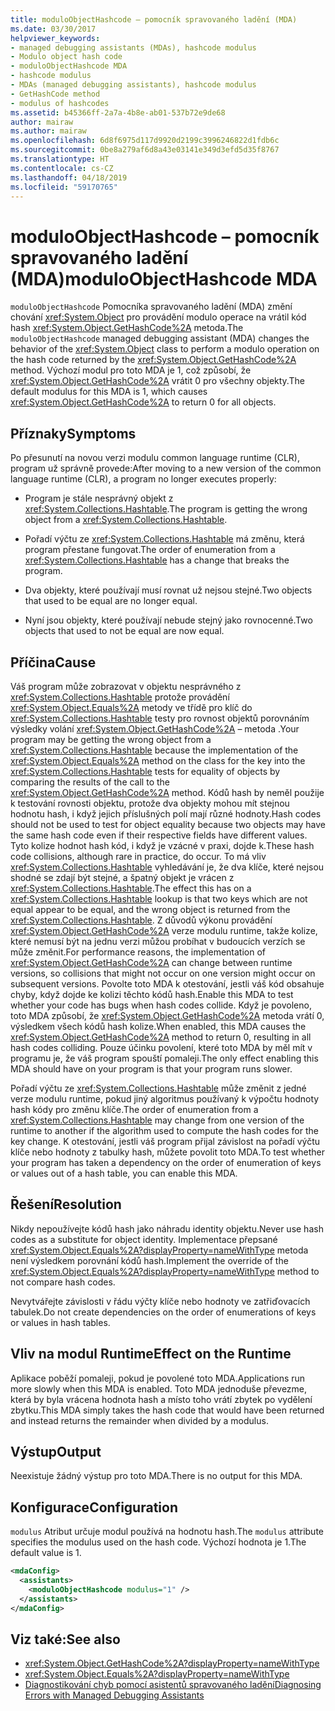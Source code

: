 ```yaml
---
title: moduloObjectHashcode – pomocník spravovaného ladění (MDA)
ms.date: 03/30/2017
helpviewer_keywords:
- managed debugging assistants (MDAs), hashcode modulus
- Modulo object hash code
- moduloObjectHashcode MDA
- hashcode modulus
- MDAs (managed debugging assistants), hashcode modulus
- GetHashCode method
- modulus of hashcodes
ms.assetid: b45366ff-2a7a-4b8e-ab01-537b72e9de68
author: mairaw
ms.author: mairaw
ms.openlocfilehash: 6d8f6975d117d9920d2199c3996246822d1fdb6c
ms.sourcegitcommit: 0be8a279af6d8a43e03141e349d3efd5d35f8767
ms.translationtype: HT
ms.contentlocale: cs-CZ
ms.lasthandoff: 04/18/2019
ms.locfileid: "59170765"
---
```

# <a name="moduloobjecthashcode-mda"></a><span data-ttu-id="baa7e-102">moduloObjectHashcode – pomocník spravovaného ladění (MDA)</span><span class="sxs-lookup"><span data-stu-id="baa7e-102">moduloObjectHashcode MDA</span></span>
<span data-ttu-id="baa7e-103">`moduloObjectHashcode` Pomocníka spravovaného ladění (MDA) změní chování <xref:System.Object> pro provádění modulo operace na vrátil kód hash <xref:System.Object.GetHashCode%2A> metoda.</span><span class="sxs-lookup"><span data-stu-id="baa7e-103">The `moduloObjectHashcode` managed debugging assistant (MDA) changes the behavior of the <xref:System.Object> class to perform a modulo operation on the hash code returned by the <xref:System.Object.GetHashCode%2A> method.</span></span> <span data-ttu-id="baa7e-104">Výchozí modul pro toto MDA je 1, což způsobí, že <xref:System.Object.GetHashCode%2A> vrátit 0 pro všechny objekty.</span><span class="sxs-lookup"><span data-stu-id="baa7e-104">The default modulus for this MDA is 1, which causes <xref:System.Object.GetHashCode%2A> to return 0 for all objects.</span></span>  
  
## <a name="symptoms"></a><span data-ttu-id="baa7e-105">Příznaky</span><span class="sxs-lookup"><span data-stu-id="baa7e-105">Symptoms</span></span>  
 <span data-ttu-id="baa7e-106">Po přesunutí na novou verzi modulu common language runtime (CLR), program už správně provede:</span><span class="sxs-lookup"><span data-stu-id="baa7e-106">After moving to a new version of the common language runtime (CLR), a program no longer executes properly:</span></span>  
  
-   <span data-ttu-id="baa7e-107">Program je stále nesprávný objekt z <xref:System.Collections.Hashtable>.</span><span class="sxs-lookup"><span data-stu-id="baa7e-107">The program is getting the wrong object from a <xref:System.Collections.Hashtable>.</span></span>  
  
-   <span data-ttu-id="baa7e-108">Pořadí výčtu ze <xref:System.Collections.Hashtable> má změnu, která program přestane fungovat.</span><span class="sxs-lookup"><span data-stu-id="baa7e-108">The order of enumeration from a <xref:System.Collections.Hashtable> has a change that breaks the program.</span></span>  
  
-   <span data-ttu-id="baa7e-109">Dva objekty, které používají musí rovnat už nejsou stejné.</span><span class="sxs-lookup"><span data-stu-id="baa7e-109">Two objects that used to be equal are no longer equal.</span></span>  
  
-   <span data-ttu-id="baa7e-110">Nyní jsou objekty, které používají nebude stejný jako rovnocenné.</span><span class="sxs-lookup"><span data-stu-id="baa7e-110">Two objects that used to not be equal are now equal.</span></span>  
  
## <a name="cause"></a><span data-ttu-id="baa7e-111">Příčina</span><span class="sxs-lookup"><span data-stu-id="baa7e-111">Cause</span></span>  
 <span data-ttu-id="baa7e-112">Váš program může zobrazovat v objektu nesprávného z <xref:System.Collections.Hashtable> protože provádění <xref:System.Object.Equals%2A> metody ve třídě pro klíč do <xref:System.Collections.Hashtable> testy pro rovnost objektů porovnáním výsledky volání <xref:System.Object.GetHashCode%2A> – metoda .</span><span class="sxs-lookup"><span data-stu-id="baa7e-112">Your program may be getting the wrong object from a <xref:System.Collections.Hashtable> because the implementation of the <xref:System.Object.Equals%2A> method on the class for the key into the <xref:System.Collections.Hashtable> tests for equality of objects by comparing the results of the call to the <xref:System.Object.GetHashCode%2A> method.</span></span> <span data-ttu-id="baa7e-113">Kódů hash by neměl použije k testování rovnosti objektu, protože dva objekty mohou mít stejnou hodnotu hash, i když jejich příslušných polí mají různé hodnoty.</span><span class="sxs-lookup"><span data-stu-id="baa7e-113">Hash codes should not be used to test for object equality because two objects may have the same hash code even if their respective fields have different values.</span></span> <span data-ttu-id="baa7e-114">Tyto kolize hodnot hash kód, i když je vzácné v praxi, dojde k.</span><span class="sxs-lookup"><span data-stu-id="baa7e-114">These hash code collisions, although rare in practice, do occur.</span></span> <span data-ttu-id="baa7e-115">To má vliv <xref:System.Collections.Hashtable> vyhledávání je, že dva klíče, které nejsou shodné se zdají být stejné, a špatný objekt je vrácen z <xref:System.Collections.Hashtable>.</span><span class="sxs-lookup"><span data-stu-id="baa7e-115">The effect this has on a <xref:System.Collections.Hashtable> lookup is that two keys which are not equal appear to be equal, and the wrong object is returned from the <xref:System.Collections.Hashtable>.</span></span> <span data-ttu-id="baa7e-116">Z důvodů výkonu provádění <xref:System.Object.GetHashCode%2A> verze modulu runtime, takže kolize, které nemusí být na jednu verzi můžou probíhat v budoucích verzích se může změnit.</span><span class="sxs-lookup"><span data-stu-id="baa7e-116">For performance reasons, the implementation of <xref:System.Object.GetHashCode%2A> can change between runtime versions, so collisions that might not occur on one version might occur on subsequent versions.</span></span> <span data-ttu-id="baa7e-117">Povolte toto MDA k otestování, jestli váš kód obsahuje chyby, když dojde ke kolizi těchto kódů hash.</span><span class="sxs-lookup"><span data-stu-id="baa7e-117">Enable this MDA to test whether your code has bugs when hash codes collide.</span></span> <span data-ttu-id="baa7e-118">Když je povoleno, toto MDA způsobí, že <xref:System.Object.GetHashCode%2A> metoda vrátí 0, výsledkem všech kódů hash kolize.</span><span class="sxs-lookup"><span data-stu-id="baa7e-118">When enabled, this MDA causes the <xref:System.Object.GetHashCode%2A> method to return 0, resulting in all hash codes colliding.</span></span> <span data-ttu-id="baa7e-119">Pouze účinku povolení, které toto MDA by měl mít v programu je, že váš program spouští pomaleji.</span><span class="sxs-lookup"><span data-stu-id="baa7e-119">The only effect enabling this MDA should have on your program is that your program runs slower.</span></span>  
  
 <span data-ttu-id="baa7e-120">Pořadí výčtu ze <xref:System.Collections.Hashtable> může změnit z jedné verze modulu runtime, pokud jiný algoritmus používaný k výpočtu hodnoty hash kódy pro změnu klíče.</span><span class="sxs-lookup"><span data-stu-id="baa7e-120">The order of enumeration from a <xref:System.Collections.Hashtable> may change from one version of the runtime to another if the algorithm used to compute the hash codes for the key change.</span></span> <span data-ttu-id="baa7e-121">K otestování, jestli váš program přijal závislost na pořadí výčtu klíče nebo hodnoty z tabulky hash, můžete povolit toto MDA.</span><span class="sxs-lookup"><span data-stu-id="baa7e-121">To test whether your program has taken a dependency on the order of enumeration of keys or values out of a hash table, you can enable this MDA.</span></span>  
  
## <a name="resolution"></a><span data-ttu-id="baa7e-122">Řešení</span><span class="sxs-lookup"><span data-stu-id="baa7e-122">Resolution</span></span>  
 <span data-ttu-id="baa7e-123">Nikdy nepoužívejte kódů hash jako náhradu identity objektu.</span><span class="sxs-lookup"><span data-stu-id="baa7e-123">Never use hash codes as a substitute for object identity.</span></span> <span data-ttu-id="baa7e-124">Implementace přepsané <xref:System.Object.Equals%2A?displayProperty=nameWithType> metoda není výsledkem porovnání kódů hash.</span><span class="sxs-lookup"><span data-stu-id="baa7e-124">Implement the override of the <xref:System.Object.Equals%2A?displayProperty=nameWithType> method to not compare hash codes.</span></span>  
  
 <span data-ttu-id="baa7e-125">Nevytvářejte závislosti v řádu výčty klíče nebo hodnoty ve zatřiďovacích tabulek.</span><span class="sxs-lookup"><span data-stu-id="baa7e-125">Do not create dependencies on the order of enumerations of keys or values in hash tables.</span></span>  
  
## <a name="effect-on-the-runtime"></a><span data-ttu-id="baa7e-126">Vliv na modul Runtime</span><span class="sxs-lookup"><span data-stu-id="baa7e-126">Effect on the Runtime</span></span>  
 <span data-ttu-id="baa7e-127">Aplikace poběží pomaleji, pokud je povolené toto MDA.</span><span class="sxs-lookup"><span data-stu-id="baa7e-127">Applications run more slowly when this MDA is enabled.</span></span> <span data-ttu-id="baa7e-128">Toto MDA jednoduše převezme, která by byla vrácena hodnota hash a místo toho vrátí zbytek po vydělení zbytku.</span><span class="sxs-lookup"><span data-stu-id="baa7e-128">This MDA simply takes the hash code that would have been returned and instead returns the remainder when divided by a modulus.</span></span>  
  
## <a name="output"></a><span data-ttu-id="baa7e-129">Výstup</span><span class="sxs-lookup"><span data-stu-id="baa7e-129">Output</span></span>  
 <span data-ttu-id="baa7e-130">Neexistuje žádný výstup pro toto MDA.</span><span class="sxs-lookup"><span data-stu-id="baa7e-130">There is no output for this MDA.</span></span>  
  
## <a name="configuration"></a><span data-ttu-id="baa7e-131">Konfigurace</span><span class="sxs-lookup"><span data-stu-id="baa7e-131">Configuration</span></span>  
 <span data-ttu-id="baa7e-132">`modulus` Atribut určuje modul používá na hodnotu hash.</span><span class="sxs-lookup"><span data-stu-id="baa7e-132">The `modulus` attribute specifies the modulus used on the hash code.</span></span> <span data-ttu-id="baa7e-133">Výchozí hodnota je 1.</span><span class="sxs-lookup"><span data-stu-id="baa7e-133">The default value is 1.</span></span>  
  
```xml  
<mdaConfig>  
  <assistants>  
    <moduloObjectHashcode modulus="1" />  
  </assistants>  
</mdaConfig>  
```  
  
## <a name="see-also"></a><span data-ttu-id="baa7e-134">Viz také:</span><span class="sxs-lookup"><span data-stu-id="baa7e-134">See also</span></span>

- <xref:System.Object.GetHashCode%2A?displayProperty=nameWithType>
- <xref:System.Object.Equals%2A?displayProperty=nameWithType>
- [<span data-ttu-id="baa7e-135">Diagnostikování chyb pomocí asistentů spravovaného ladění</span><span class="sxs-lookup"><span data-stu-id="baa7e-135">Diagnosing Errors with Managed Debugging Assistants</span></span>](../../../docs/framework/debug-trace-profile/diagnosing-errors-with-managed-debugging-assistants.md)
